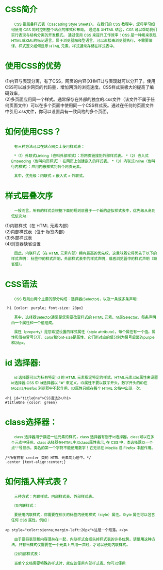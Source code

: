 ## CSS简介

CSS 指层叠样式表（Cascading Style Sheets）。 在我们的 CSS 教程中，您将学习如何使用 CSS 同时控制整个站点的样式和布局。 通过与 XHTML 结合，CSS 可以帮助我们实行表现与结构分离的开发模式。 通过使用 CSS 来提升工作效率！CSS 是一种用来表现HTML或XML的标记语言，属于浏览器解释型语言，可以直接由浏览器执行，不需要编译。样式定义如何显示 HTML 元素。样式通常存储在样式表中。

## 使用CSS的优势

* (1)内容与表现分离，有了CSS，网页的内容(XHMTL)与表现就可以分开了。使用CSS可以减少网页的代码量，增加网页的浏览速度。CSS样式表极大的提高了编码效率。
* (2)多页面应用同一个样式。通常保存在外部的独立的.css文件（该文件不属于任何页面文件）可以在多个页面中使用同一个CSS样式表。通过在任何的页面文件中引用.css文件，你可以设置具有一致风格的多个页面。

## 如何使用CSS？

有三种方法可以在站点网页上使用样式表：

*（1）外联式Linking（也叫外部样式）：将网页链接到外部样式表。
*（2）嵌入式Embedding（也叫内页样式）：在网页上创建嵌入的样式表。
*（3）内联式Inline（也叫行内样式）：应用内嵌样式到各个网页元素。

其中，优先级：内联式 > 嵌入式 > 外联式。

## 样式层叠次序

一般而言，所有的样式会根据下面的规则层叠于一个新的虚拟样式表中，优先级从高到低依次为：

* (1)内联样式（在 HTML 元素内部）
* (2)内部样式表（位于 <head> 标签内部）
* (3)外部样式表
* (4)浏览器缺省设置

因此，内联样式（在 HTML 元素内部）拥有最高的优先权，这意味着它将优先于以下的样式声明：<head> 标签中的样式声明，外部样式表中的样式声明，或者浏览器中的样式声明（缺省值）。
  
## CSS语法

CSS 规则由两个主要的部分构成：选择器(Selector)，以及一条或多条声明:

```       
 h1 {color: purple; font-size: 28px}
```

其中，选择器Selector通常是您需要改变样式的 HTML 元素。h1是Selector。每条声明由一个属性和一个值组成。

属性（property）是您希望设置的样式属性（style attribute）。每个属性有一个值。属性和值被冒号分开。color和font-size是属性，它们所对应的值分别为冒号后面的purple和28px。


## id 选择器:
        
id 选择器可以为标有特定 id 的 HTML 元素指定特定的样式。HTML元素以id属性来设置id选择器,CSS 中 id选择器以 "#" 来定义。ID属性不要以数字开头，数字开头的ID在 Mozilla/Firefox 浏览器中不起作用。ID属性只能在每个 HTML 文档中出现一次。

```
<h1 id="titleOne">CSS语法2</h1>
#titleOne {color: green}
```

## class选择器：
        
 class 选择器用于描述一组元素的样式，class 选择器有别于id选择器，class可以在多个元素中使用。class 选择器在HTML中以class属性表示, 在 CSS 中，类选择器以一个点"."号显示。类名的第一个字符不能使用数字！它无法在 Mozilla 或 Firefox 中起作用。
 
 ```
 /*所有拥有 center 类的 HTML 元素均为居中。*/
.center {text-align:center;}
```
 
 ## 如何插入样式表？
 
 三种方式：内联样式、内部样式表、外部样式表。

(1)内联样式：

要使用内联样式，你需要在相关的标签内使用样式（style）属性。Style 属性可以包含任何 CSS 属性。例如：

```
<p style="color:sienna;margin-left:20px">这是一个段落。</p>
```
        
由于要将表现和内容混杂在一起，内联样式会损失掉样式表的许多优势。请慎用这种方法，只有当样式仅需要在一个元素上应用一次时，才可以使用内联样式。

(2)内部样式表：

当单个文档需要特殊的样式时，就应该使用内部样式表。你可以使用 <style> 标签在文档头部定义内部样式表。

(3)外部样式表：

当样式需要应用于很多页面时，外部样式表将是理想的选择。在使用外部样式表的情况下，你可以通过改变一个文件来改变整个站点的外观。每个页面使用 标签链接到样式表。 标签在（文档的）头部。如：

```
<head> <link rel="stylesheet" type="text/css" href="mystyle.css"> </head>
```

浏览器会从文件 mystyle.css 中读到样式声明，并根据它来格式文档。外部样式表可以在任何文本编辑器中进行编辑。
 
文件不能包含任何的 html 标签。样式表应该以 .css 扩展名进行保存。例如：

```
hr {color:sienna;}
p {margin-left:20px;}
body {background-image:url(/images/back40.gif);}
```
            
【注意】不要在属性值与单位之间留有空格。假如你使用 "margin-left: 20 px" 而不是 "margin-left: 20px" ，它仅在 IE 6 中有效，但是在 Mozilla/Firefox 或 Netscape 中却无法正常工作。
 
 
## 多重样式将层叠为一个

样式表允许以多种方式规定样式信息。样式可以规定在单个的 HTML 元素中，在 HTML 页的头元素中，或在一个外部的 CSS 文件中。甚至可以在同一个 HTML 文档内部引用多个外部样式表。

(1)层叠次序：
    
一般而言，所有的样式会根据下面的规则层叠于一个新的虚拟样式表中，优先级从高到低依次为：
        
  * (1)内联样式（在 HTML 元素内部）
  * (2)内部样式表（位于 <head> 标签内部）
  * (3)外部样式表
  * (4)浏览器缺省设置
       
  因此，内联样式（在 HTML 元素内部）拥有最高的优先权，这意味着它将优先于以下的样式声明：<head> 标签中的样式声明，外部样式表中的样式声明，或者浏览器中的样式声明（缺省值）。如果你使用了外部文件的样式在内部样式中也定义了该样式，则内部样式表会取代外部文件的样式。

 (2)多重样式优先级深入理解：
    
  多重样式优先级顺序：下列是一份优先级逐级增加的选择器列表，其中数字 7 拥有最高的优先权：
        
  * 1.通用选择器（*）
  * 2.元素(类型)选择器
  * 3.类选择器
  * 4.属性选择器
  * 5.伪类
  * 6.ID 选择器
  * 7.内联样式

    【注意】!important 规则例外。当 !important 规则被应用在一个样式声明中时，该样式声明会覆盖CSS中任何其他的声明，无论它处在声明列表中的哪里。尽管如此，!important规则还是与优先级毫无关系。使用 !important 不是一个好习惯，因为它改变了你样式表本来的级联规则，从而使其难以调试。
    
【总结】要优化考虑使用样式规则的优先级来解决问题而不是 !important；只在需要覆盖全站或外部 css（例如引用的 ExtJs 或者 YUI ）的特定页面中使用 !important；永远不要在全站范围的 css 上使用 !important；永远不要在你的插件中使用 !important。

(3)权重计算：内联样式表的权值最高 1000；ID 选择器的权值为 100；Class 类选择器的权值为 10；HTML 标签选择器的权值为 1。

(4)CSS 优先级法则：
    
 * A 选择器都有一个权值，权值越大越优先；
 * B 当权值相等时，后出现的样式表设置要优于先出现的样式表设置；
 * C 创作者的规则高于浏览者：即网页编写者设置的CSS 样式的优先权高于浏览器所设置的样式；
 * D 继承的CSS 样式不如后来指定的CSS 样式；
 * E 在同一组属性设置中标有"!important"规则的优先级最大；
       
## CSS Backgrounds(背景):

CSS 背景属性用于定义HTML元素的背景。CSS 属性定义背景效果：

* background               简写属性，作用是将背景属性设置在一个声明中。
* background-color         设置元素的背景颜色。
* background-image         把图像设置为背景。
* background-repeat        设置背景图像是否及如何重复。
* background-attachment    背景图像是否固定或者随着页面的其余部分滚动。
* background-position      设置背景图像的起始位置。

(1)背景颜色background-color:

background-color 属性定义了元素的背景颜色。页面的背景颜色使用在body的选择器中。background-color 不能继承，其默认值是 transparent。如果一个元素没有指定背景色，那么背景就是透明的，这样其父元素的背景才可见。

(2)背景图像background-image:

background-image 属性描述了元素的背景图像.默认情况下，背景图像进行平铺重复显示，以覆盖整个元素实体.

```
body {background-image:url('paper.gif');}
```

(3)背景图像 - 水平或垂直平铺background-repeat

如果需要在HTML页面上对背景图像进行平铺，可以使用 background-repeat 属性。默认情况下background-image 属性会在页面的水平或者垂直方向平铺。为了让页面排版更加合理，不影响文本的阅读，我们可以改变图像的位置。可以利用 background-position 属性改变图像在背景中的位置。

为 background-position 属性提供值的方法有很多。首先，可以使用一些关键字：top、bottom、left、right和 center；其次，可以使用长度值，如 100px 或 5cm；最后也可以使用百分数值。不同类型的值对于背景图像的放置稍有差异。

如果设置值为 50px 100px，图像的左上角将在元素内边距区左上角向右 50 像素、向下 100 像素的位置上。
       
```
{
  background-color: black;
  background-image: url("imagesFile/RedPacketListImg.jpg");
  background-repeat: no-repeat;
  background-position: 20px -200px;

  background: black url("imagesFile/RedPacketListImg.jpg") no-repeat top right;
}
```
 ## CSS 文本属性
 
 (1)CSS Text文本格式：
 
  通过CSS的Text属性，你可以改变页面中文本的颜色、字符间距、对齐文本、装饰文本、对文本进行缩进等。

 (2)Text Color：颜色属性被用来设置文字的颜色。对于W3C标准的CSS：如果你定义了颜色属性，你还必须定义背景色属性。

 (3)文本的对齐方式：
 
 文本排列属性是用来设置文本的水平对齐方式。文本可居中或对齐到左或右,两端对齐.当text-align设置为"justify"，每一行被展开为宽度相等，左，右外边距是对齐（如杂志和报纸）。如果想把一个行内元素的第一行“缩进”，可以用左内边距或外边距创造这种效果。

(4)文本修饰
      
 text-decoration 属性用来设置或删除文本的装饰。从设计的角度看 text-decoration属性主要是用来删除链接的下划线。
        
```
 a {text-decoration:none;}//去掉链接的下划线。
```

 (5)文本转换
        
 文本转换属性是用来指定在一个文本中的大写和小写字母。可用于所有字句变成大写或小写字母，或每个单词的首字母大写。

 (6)文本缩进
        
 文本缩进属性是用来指定文本的第一行的缩进。CSS 提供了 text-indent 属性，该属性可以方便地实现文本缩进。通过使用text-indent 属性，所有元素的第一行都可以缩进一个给定的长度。

 (7)文本间隔
        
 word-spacing 属性可以改变字（单词）之间的标准间隔。其默认值 normal 与设置值为 0 是一样的。

 (8)CSS所有文本属性：
 
  * color           设置文本颜色
  * direction       设置文本方向
  * letter-spacing  设置字符间距
  * line-height     设置行高
  * text-align      对齐元素中的文本
  * text-decoration 向文本添加修饰
  * text-indent     缩进元素中文本的首行
  * text-shadow     设置文本阴影
  * text-transform  控制元素中的字母
  * unicode-bidi    设置或返回文本是否被重写
  * vertical-align  设置元素的垂直对齐
  * white-space     设置元素中空白的处理方式
  * word-spacing    设置字间距
  
  ```
  h1 {
    text-align: center;
    text-decoration: underline
}
p {
    text-indent: 10px
}
p.date {
    text-align: right
}
/*
text-indent 首行缩进
line-height 行间距
*/
p.main {
    text-align: justify;
    text-indent: 2em;
    line-height: 2em;
    /*word-spacing: 10px;*/
    /*设置字体加粗(bold)、变细(lighter)、正常(normal)，也可以设置数字）*/
    font-weight: normal;
}
p.main {
    text-transform: uppercase;
    font-family: serif, Times, "Times New Roman";
    font-style: italic;
}
```
 
## CSS Fonts(字体)：

CSS字体属性定义字体，加粗，大小，文字样式。在计算机屏幕上，sans-serif字体被认为是比serif字体容易阅读。

1.CSS字型：

在CSS中，有两种类型的字体系列名称：

* (1)通用字体系列 - 拥有相似外观的字体系统组合（如 "Serif" 或 "Monospace"）。
* (2)特定字体系列 - 一个特定的字体系列（如 "Times" 或 "Courier"）。

除了各种特定的字体系列外，CSS 定义了 5 种通用字体系列：

 * Serif 字体
 * Sans-serif 字体
 * Monospace 字体
 * Cursive 字体
 * Fantasy 字体

2.字体系列：

  font-family 属性设置文本的字体系列。font-family 属性应该设置几个字体名称作为一种"后备"机制，如果浏览器不支持第一种字体，它将尝试下一种字体。以确保浏览器/操作系统之间的最大兼容性。
    
  如果字体系列的名称超过一个字，它必须用引号，如Font Family："宋体"。多个字体系列是用一个逗号分隔指明。
  
  ```
  p{font-family:"Times New Roman", Times, serif;}
  ```

3.字体样式：

  主要是用于指定斜体文字的字体样式属性。这个属性有三个值：
  
  * normal(正常)          - 正常显示文本
  * italic(斜体)          - 以斜体字显示的文字
  * oblique(倾斜的文字)    - 文字向一边倾斜（和斜体非常类似，但不太支持）

  italic 和 oblique 的区别:
  
斜体（italic）是一种简单的字体风格，对每个字母的结构有一些小改动，来反映变化的外观。倾斜（oblique）文本是正常竖直文本的一个倾斜版本。通常情况下，italic 和 oblique 文本在 web 浏览器中看上去完全一样。
  

4.字体大小:

font-size 属性设置文本的大小。能否管理文字的大小，在网页设计中是非常重要的。但是，你不能通过调整字体大小使段落看上去像标题，或者使标题看上去像段落。请务必使用正确的HTML标签，比如h1 - h6元素用来表示标题和p元素用来表示段落。字体大小的值可以是绝对或相对的大小。

* 绝对大小：设置一个指定大小的文本，不允许用户在所有浏览器中改变文本大小，确定了输出的物理尺寸时绝对大小很有用

* 相对大小：相对于周围的元素来设置大小，允许用户在浏览器中改变文字大小。

如果你不指定一个字体的大小，默认大小和普通文本段落一样，是16像素（16px=1em）。


5.设置字体大小像素：

设置文字的大小与像素，让您完全控制文字大小。如：

```
    h1 {font-size:40px;}
    h2 {font-size:30px;}
    p {font-size:14px;}
```

上面的例子可以在 Internet Explorer 9, Firefox, Chrome, Opera, 和 Safari 调整文本大小。以上实例不能在IE9以前的版本运行。虽然可以通过浏览器的缩放工具调整文本大小，但是，这种调整是整个页面，而不仅仅是文本。

6.用em来设置字体大小：

为了避免Internet Explorer 中无法调整文本的问题，许多开发者使用 em 单位代替像素。1em和当前字体大小相等。在浏览器中默认的文字大小是16px。因此，1em的默认大小是16px。可以通过下面这个公式将像素转换为em：px/16=em。

【注意】16 等于父元素的默认字体大小，假设父元素的 font-size 为 30px，那么公式需改为：pixels/30=em。

7.使用百分比和EM组合:

在所有浏览器的解决方案中，设置 <body>元素的默认字体大小的是百分比。
  
```
body {font-size:100%;}
h1 {font-size:2.5em;}
h2 {font-size:1.875em;}
p {font-size:0.875em;}
```

8.所有CSS字体属性：

```
font            在一个声明中设置所有的字体属性
font-family     指定文本的字体系列
font-size       指定文本的字体大小
font-style      指定文本的字体样式
font-variant    以小型大写字体或者正常字体显示文本
font-weight     指定字体的粗细。
```

## DTD概念：

  DTD= Document Type Definition，文档类型声明。DTD作用是：它定义以哪种标准解析document，确保document在不同的浏览器中以相同的方式被解析。

  HTML5 不基于 SGML，所以不需要引用 DTD。

  三种DTD类型的作用说明：
  
  * Strict : 干净的标记，免于表现层的混乱，与层叠样式表（CSS）配合使用。
  * Transitional :包含 W3C 所期望移入样式表的呈现属性和元素。使用不支持层叠样式表（CSS）的浏览器时使用。
  * Frameset : 应当被用于带有框架的文档。除 frameset 元素取代了 body 元素之外，Frameset等同于 Transitional。
  
## CSS链接：

不同的链接可以有不同的样式。

1.链接样式

链接的样式，可以用任何CSS属性（如颜色，字体，背景等）。这四个链接状态是：

   * a:link - 正常，未访问过的链接
   * a:visited - 用户已访问过的链接
   * a:hover - 当用户鼠标放在链接上时
   * a:active - 链接被点击的那一刻

当设置为若干链路状态的样式，也有一些顺序规则：a:hover 必须跟在 a:link 和 a:visited后面。a:active 必须跟在 a:hover后面。

2.常见的链接样式

根据上述链接的颜色变化的例子，看它是在什么状态。让我们通过一些其他常见的方式转到链接样式。

文本修饰：text-decoration 属性主要用于删除链接中的下划线。

背景颜色：背景颜色属性指定链接背景色。

```
a:link {background-color:#B2FF99; text-decoration:none;}
a:visited {background-color:#FFFF85; text-decoration:none;}
a:hover {background-color:#FF704D; text-decoration:underline;}
a:active {background-color:#FF704D; text-decoration:underline;}

a.one:link {color:#ff0000;}
a.one:visited {color:#0000ff;}
a.one:hover {color:#ffcc00;}

a.two:link {color:#ff0000;}
a.two:visited {color:#0000ff;}
a.two:hover {font-size:150%;}

a.three:link {color:#ff0000;}
a.three:visited {color:#0000ff;}
a.three:hover {background:#66ff66;}

a.four:link {color:#ff0000;}
a.four:visited {color:#0000ff;}
a.four:hover {font-family:monospace;}

a.five:link {color:#ff0000;text-decoration:none;}
a.five:visited {color:#0000ff;text-decoration:none;}
a.five:hover {text-decoration:underline;}
```
## CSS列表样式(ul和ol):

在HTML中，有两种类型的HTML列表：

  * (1)无序列表 - 列表项标记用特殊图形（如小黑点、小方框等）
  * (2)有序列表 - 列表项的标记有数字或字母
  
  使用CSS，可以列出进一步的样式，并可用图像作列表项标记。

  1.不同的列表项标记:
  
  list-style-type属性指定列表项标记的类型。下列是对list-style-type属性的常见属性值的描述：
  
  * none：不使用项目符号
  * disc：实心圆
  * circle：空心圆
  * square：实心方块
  * demical：阿拉伯数字
  * lower-alpha：小写英文字母
  * upper-alpha：大写英文字母
  * lower-roman：小写罗马数字
  * upper-roman：大写罗马数字

  2.作为列表项标记的图像：
  
  要指定列表项标记的图像，使用列表样式图像属性list-style-image。如果你想在所有的浏览器放置同样的形象标志，就应使用浏览器兼容性解决方案。

  3.浏览器兼容性解决方案：list-style-type,padding,margin,background-image,background-repeat,background-position,padding-left

  4.列表-缩写属性
  
  在单个属性中可以指定所有的列表属性。这就是所谓的缩写属性。如果使用缩写属性值的顺序是：
  
  * (1)list-style-type
  * (2)list-style-position (有关说明，请参见下面的CSS属性表)
  * (3)list-style-image
      
  如果上述值丢失一个，其余仍在指定的顺序，就没关系。

  5.所有CSS列表属性：

  * list-style              简写属性。用于把所有用于列表的属性设置于一个声明中
  * list-style-image        将图象设置为列表项标志
  * list-style-position     设置列表中列表项标志的位置
  * list-style-type         设置列表项标志的类型 

  
```
<p>无序列表实例</p>
<ul class="a">
    <li>Coffee</li>
    <li>Tea</li>
    <li>CocaCola</li>
</ul>

<ul class="b">
    <li>Coffee</li>
    <li>Tea</li>
    <li>CocaCola</li>
</ul>

<p>有序列表实例</p>
<ol class="c">
    <li>Coffee</li>
    <li>Tea</li>
    <li>CocaCola</li>
</ol>

<ol class="d">
    <li>Coffee</li>
    <li>Tea</li>
    <li>CocaCola</li>
</ol>

ul.a {list-style-type: circle}
ul.b {list-style-type: square}
ol.c {list-style-type: upper-roman}
ol.d {list-style-type: lower-alpha}
/*设置列表样式类型为没有列表项标记,设置填充和边距0px（浏览器兼容性）*/
ul {
    list-style-image: url("imagesFile/share_wechat.png");
    list-style-type:none;
    padding:0px;
    margin:0px;
}
```

ul中所有li:设置图像的URL，并设置它只显示一次（无重复）,您需要的定位图像位置（左0px和上下5px）用padding-left属性把文本置于列表中

```
ul li {
    background-image:url("imagesFile/share_wechat.png");
    background-repeat:no-repeat;
    background-position:0px 5px;
    padding-left:14px;
}
```

## Table表格

1.表格边框:指定CSS表格边框，使用border属性。

2.折叠边框:border-collapse 属性设置表格的边框是否被折叠成一个单一的边框或隔开。

3.表格宽度:定义表格的宽度

4.表格高度:定义表格的高度

5.表格文字对齐:表格中的文本对齐和垂直对齐属性。

  * text-align属性设置水平对齐方式，像左，右，或中心。
  * vertical-align垂直对齐属性设置垂直对齐
  
6.表格填充：如果在表的内容中控制空格之间的边框，应使用td和th元素的填充属性。
```
  td { padding:15px; }
```

7.表格颜色：
```
table, th, td{border: 1px solid green;}
```

```
<table>
    <caption>Table 1.1</caption>
    <tr>
        <th>Firstname</th>
        <th>Lastname</th>
    </tr>
    <tr>
        <td>Peter</td>
        <td>Jack</td>
    </tr>
    <tr>
        <td>Rose</td>
        <td>Lois</td>
    </tr>
</table>

//CSS文件中
table, th, td {
    /*例子中的表格有双边框。这是因为表和th/ td元素有独立的边界。*/
    border: 1px solid green;
}
table {
    /*border-collapse 属性设置表格的边框是否被折叠成一个单一的边框或隔开*/
    border-collapse: collapse;
    width: 100%;
}
th {
    /*height: 50px;*/
    background-color: darkgreen;
    color: white;
}
td {
    /*水平对齐方式*/
    text-align: center;
    /*垂直对齐方式*/
    vertical-align: middle;
    /*height: 100px;*/
    /*设置表格填充*/
    padding: 15px;
}
```

国家列表示例：

```
<table id="customers">
    <caption>Table 1.2</caption>
    <tr>
        <th>Company</th>
        <th>Contact</th>
        <th>Country</th>
    </tr>
    <tr>
        <td>Alfreds Futterkiste</td>
        <td>Maria Anders</td>
        <td>Germany</td>
    </tr>
    <tr class="alt">
        <td>Berglunds snabbköp</td>
        <td>Christina Berglund</td>
        <td>Sweden</td>
    </tr>
    <tr>
        <td>Centro comercial Moctezuma</td>
        <td>Francisco Chang</td>
        <td>Mexico</td>
    </tr>
    <tr class="alt">
        <td>Ernst Handel</td>
        <td>Roland Mendel</td>
        <td>Austria</td>
    </tr>
    <tr>
        <td>Island Trading</td>
        <td>Helen Bennett</td>
        <td>UK</td>
    </tr>
    <tr class="alt">
        <td>Königlich Essen</td>
        <td>Philip Cramer</td>
        <td>Germany</td>
    </tr>
    <tr>
        <td>Laughing Bacchus Winecellars</td>
        <td>Yoshi Tannamuri</td>
        <td>Canada</td>
    </tr>
    <tr class="alt">
        <td>Magazzini Alimentari Riuniti</td>
        <td>Giovanni Rovelli</td>
        <td>Italy</td>
    </tr>
    <tr>
        <td>North/South</td>
        <td>Simon Crowther</td>
        <td>UK</td>
    </tr>
    <tr class="alt">
        <td>Paris spécialités</td>
        <td>Marie Bertrand</td>
        <td>France</td>
    </tr>
</table>
//CSS文件
/*国家列表*/
#customers
{
    font-family:"Trebuchet MS", Arial, Helvetica, sans-serif;
    width:100%;
    border-collapse:collapse;
}
#customers td, #customers th
{
    font-size:1em;
    border:1px solid #98bf21;
    padding:3px 7px 2px 7px;
}
#customers th
{
    font-size:1.1em;
    text-align:left;
    padding-top:5px;
    padding-bottom:4px;
    background-color:#A7C942;
    color:#ffffff;
}
#customers tr.alt td
{
    color:#000000;
    background-color:#EAF2D3;
}
caption
{
    /*设置表格标题位置*/
    caption-side: bottom;
}
```

## CSS盒子模型（Box Model）：

所有HTML元素可以看作盒子，在CSS中，"box model"这一术语是用来设计和布局时使用。CSS盒模型本质上是一个盒子，封装周围的HTML元素，它包括：边距，边框，填充，和实际内容。盒模型允许我们在其它元素和周围元素边框之间的空间放置元素。

在页面设计中有4个常见属性：content（内容）、padding（内边距）、border（边框）和margin（外边距），我们把这4部分转化成日常生活的盒子来理解，所以称为盒子模型。

盒子模型结构：

* Margin（外边距） - 清除边框区域。Margin没有背景颜色，它是完全透明。
* Border（边框） - 边框周围的填充和内容。边框是受到盒子的背景颜色影响。
* Padding（内边距） - 清除内容周围的区域。会受到框中填充的背景颜色影响。
* Content（内容） - 盒子的内容，显示文本和图像。

为了在所有浏览器中的元素的宽度和高度设置正确的话，你需要知道的盒模型是如何工作的。在盒模型中，外边距可以是负值，而且在很多情况下都要使用负值的外边距。

一个盒子实际所占有的宽度（或高度）是由“内容+内边距+边框+外边距”组成的。

在网页设计中，content常指文字、图片等元素，但是也可以是小盒子（DIV嵌套），padding只有宽度属性，可以理解为真实盒子中抗震辅料的厚度，而border有大小和颜色之分，又可以理解为真实盒子的厚度以及这个盒子的颜色或材料，margin就是该盒子与其他东西要保留多大距离。

在CSS中可以通过设置width和height的值来控制内容所占矩形的大小，并且对于任何一个盒子，都可以分别设定4条边各自的border、padding和margin。因此只要利用好这些属性，就能够实现各种各样的排版效果。

[CSS盒子模型科普](https://www.w3cschool.cn/css_series/css_series-6tza24q1.html)

## CSS Border（边框）：
    
CSS 边框 (border) 可以是围绕元素内容和内边距的一条或多条线，对于这些线条，您可以自定义它们的样式、宽度以及颜色。使用CSS边框属性，我们可以创建出比HTML中更加优秀的效果。

1.边框样式：

边框样式属性指定要显示什么样的边界。border-style属性用来定义边框的样式。border-style 值包括以下几种:

* (1)none: 默认无边框
* (2)dotted: 定义一个点线框
* (3)dashed: 定义一个虚线框
* (4)solid: 定义实线边界
* (5)double: 定义两个边界。 两个边界的宽度和border-width的值相同
* (6)groove: 定义3D沟槽边界。效果取决于边界的颜色值
* (7)ridge: 定义3D脊边界。效果取决于边界的颜色值
* (8)inset:定义一个3D的嵌入边框。效果取决于边界的颜色值
* (9)outset: 定义一个3D突出边框。 效果取决于边界的颜色值

2.边框宽度:

可以通过 border-width 属性为边框指定宽度。为边框指定宽度有两种方法：可以指定长度值，比如 2px 或 0.1em；或者使用 3 个关键字之一，它们分别是 thin 、medium（默认值） 和 thick。

【注意】CSS 没有定义 3 个关键字的具体宽度，所以一个用户代理可能把 thin(细) 、medium(默认) 和 thick(粗) 分别设置为等于 5px、3px 和 2px，而另一个用户代理则分别设置为 3px、2px 和 1px。

3.边框颜色：

border-color属性用于设置边框的颜色，它一次可以接受最多 4 个颜色值。可以设置的颜色。【注意】border-color单独使用是不起作用的，必须得先使用border-style来设置边框样式。

4.边框-单独设置各边：

在CSS中，可以指定不同的侧面不同的边框。border-style属性可以有1-4个值：

* (1)border-style:dotted solid double dashed;表示上边框是 dotted,右边框是 solid,底边框是 double,左边框是 dashed
* (2)border-style:dotted solid double;表示上边框是 dotted,左、右边框是 solid,底边框是 double
* (3)border-style:dotted solid;表示上、底边框是 dotted,左、右边框是 solid
* (4)border-style:dotted;表示四面边框是 dotted。

5.透明边框

CSS2 引入了边框颜色值 transparent，这个值用于创建有宽度的不可见边框。利用 transparent，使用边框就像是额外的内边距一样；此外还有一个好处，就是能在你需要的时候使其可见。这种透明边框相当于内边距，因为元素的背景会延伸到边框区域（如果有可见背景的话）。

6.CSS边框属性总结：

* border              简写属性，用于把针对四个边的属性设置在一个声明。
* border-style        用于设置元素所有边框的样式，或者单独地为各边设置边框样式。
* border-width        简写属性，用于为元素的所有边框设置宽度，或者单独地为各边边框设置宽度。
* border-color        简写属性，设置元素的所有边框中可见部分的颜色，或为 4 个边分别设置颜色。
* border-bottom       简写属性，用于把下边框的所有属性设置到一个声明中。
* border-bottom-color 设置元素的下边框的颜色。
* border-bottom-style 设置元素的下边框的样式。
* border-bottom-width 设置元素的下边框的宽度。
* border-left         简写属性，用于把左边框的所有属性设置到一个声明中。
* border-left-color   设置元素的左边框的颜色。
* border-left-style   设置元素的左边框的样式。
* border-left-width   设置元素的左边框的宽度。
* border-right        简写属性，用于把右边框的所有属性设置到一个声明中。
* border-right-color  设置元素的右边框的颜色。
* border-right-style  设置元素的右边框的样式
* border-right-width  设置元素的右边框的宽度
* border-top          简写属性，用于把上边框的所有属性设置到一个声明中。
* border-top-color    设置元素的上边框的颜色。
* border-top-style    设置元素的上边框的样式。
* border-top-width    设置元素的上边框的宽度。

```
<p class="none">No border.</p>
<p class="dotted">A dotted border.</p>
<p class="dashed">A dashed border.</p>
<p class="solid">A solid border.</p>
<p class="double">A double border.</p>
<p class="groove">A groove border.</p>
<p class="ridge">A ridge border.</p>
<p class="inset">An inset border.</p>
<p class="outset">An outset border.</p>
<p class="hidden">A hidden border.</p>

//CSS文件
p.none {border-style:none;}
p.dotted {border-style:dotted;}
p.dashed {border-style:dashed; border-color: green; border-width: 5px}
p.solid {border-style:solid; border-width: thick}
p.double {border-style:double;}
p.groove {border-style:groove;}
p.ridge {border-style:ridge;}
p.inset {border-style:inset;}
p.outset {border-style:outset;}
p.hidden {border-style:hidden;}
/*边框-简写属性*/
p.solid {border: 10px solid #ff0000}
/*指定不同的侧面不同的边框*/
p.solid
{
    border-top-style: dotted;
    border-right-style: solid;
    border-bottom-style: dotted;
    border-left-style: solid;
}
```

## CSS轮廓(outline)属性

轮廓（outline）是绘制于元素周围的一条线，位于边框边缘的外围，可起到突出元素的作用。轮廓（outline）属性指定了样式，颜色和外边框的宽度。轮廓（outline）属性的位置让它不像边框那样参与到文档流中，因此轮廓出现或消失时不会影响文档流，即不会导致文档的重新显示。

outline用于一个声明中设置所有轮廓属性。包括outline-color、outline-style、outline-width、inherit。

outline-style用于设置轮廓的样式。包括none、dotted、dashed、solid、double、groove、ridge、inset、outset、inherit。

outline-width用于设置轮廓的宽度。包括thin、medium、thick、length、inherit。

outline-color用于设置轮廓的颜色。

```
p {
    border: 1px solid #ff0000;
    outline: green dotted thick;
}
```

## CSS Margin(外边距)

CSS Margin(外边距)属性定义元素周围的空间。CSS Margin属性接受任何长度单位、百分数值甚至负值。margin没有背景颜色，是完全透明的。margin可以单独改变元素的上，下，左，右边距。也可以一次改变所有的属性。

Margin可能的值包括：

* (1)auto：设置浏览器边距。这样做的结果会依赖于浏览器
* (2)length：定义一个固定的margin（使用像素，pt，em等）
* (3)百分比：定义一个使用百分比的边距。

Margin可以使用负值，即重叠的内容。

## CSS Padding（填充）：

CSS Padding（填充）属性定义元素边框与元素内容之间的空间。当元素的 Padding（填充）（内边距）被清除时，所"释放"的区域将会受到元素背景颜色的填充。单独使用填充属性可以改变上下左右的填充。缩写填充属性也可以使用，一旦改变一切都改变。

Padding可能的值包括length和百分比。其中length定义一个固定的填充(像素, pt, em,等)。CSS padding属性的百分比数值是相对于其父元素的 width 计算的，如果改变了父元素的 width，则它们也会改变。

【注意】CSS padding 属性可以使用长度值或百分比值，但与 margin 属性不同，它不允许使用负值。

比如：

```
<div style="width: 200px;">
<p>This paragragh is contained within a DIV that has a width of 200 pixels.</p>
</div>
```

【注意】：上下内边距与左右内边距一致，即上下内边距的百分数会相对于父元素宽度设置，而不是相对于高度。



填充- 单边内边距属性：

在CSS中，它可以指定不同的侧面不同的填充。比如padding-top、padding-bottom、padding-right、padding-left。也可以采用简写属性，比如

```
padding:25px 50px 75px 100px;表示上填充为25px，右填充为50px，下填充为75px，左填充为100px。
padding:25px 50px 75px;表示上填充为25px，左右填充为50px，下填充为75px。
```

## CSS分组

CSS 分组可以将具有相同样式的选择器进行分组，减少代码量。

Grouping Selectors:

在样式表中有很多具有相同样式的元素。为了尽量减少代码，你可以使用分组选择器。每个选择器用逗号分隔。可以对任意多个选择器进行分组，CSS 对此没有任何限制。

```
h1
{
    color:green;
}
h2
{
    color:green;
}
p
{
    color:green;
}
/*以上代码可以通过分组选择器可简化为如下*/
h1, h2, p
{
    color: green;
}
```

## 嵌套选择器

嵌套选择器适用于选择器内部的选择器的样式。下面的例子，为所有p元素指定一个样式，为所有元素指定一个class="marked"的样式，并仅用于class="标记"，类内的p元素指定第三个样式:

```
p
{
    color:blue;
    text-align:center;
}
.marked
{
    background-color:red;
}
.marked p
{
    color:white;
}
p {border-style:none;}
```

## CSS 尺寸 (Dimension)

CSS 尺寸 (Dimension) 属性允许你控制元素的高度和宽度。同样，它允许你增加行间距。

所有CSS Dimension属性包括：

* height          设置元素的高度
* line-height     设置行高
* max-height      设置元素的最大高度
* max-width       设置元素的最大宽度
* min-height      设置元素的最小高度
* min-width       设置元素的最小宽度
* width           设置元素的宽度


## CSS Display(显示) 与 Visibility（可见性）

CSS display 属性和 visibility属性都可以用来隐藏某个元素，但是这两个属性有不同的定义。display属性设置一个元素应如何显示，visibility属性指定一个元素应可见还是隐藏。

1.隐藏元素 - display:none或visibility:hidden：

隐藏一个元素可以通过把display属性设置为"none"，或把visibility属性设置为"hidden"。但是请注意，这两种方法会产生不同的结果。

visibility:hidden可以隐藏某个元素，但隐藏的元素仍需占用与未隐藏之前一样的空间。也就是说，该元素虽然被隐藏了，但仍然会影响布局。display:none可以隐藏某个元素，且隐藏的元素不会占用任何空间。也就是说，该元素不但被隐藏了，而且该元素原本占用的空间也会从页面布局中消失。

```
<h1>This is a visible heading</h1>
<h1 class="hidden">This is a hidden heading</h1>
<p>注意,隐藏标题仍然占用空间.</p>

//CSS
h1.hidden {visibility:hidden;}
```

2.CSS Display - 块和内联元素

块元素是一个元素，占用了全部宽度，在前后都是换行符。块元素的例子：h1元素、p元素、div元素。内联元素只需要必要的宽度，不强制换行。内联元素的例子：span元素、a元素

可以更改内联元素为块元素，反之亦然，可以使页面看起来是以一种特定的方式组合，并仍然遵循web标准。

```
//例1 按照内联元素显示
<ul>
    <li><a href="/html/" target="_blank">HTML</a></li>
    <li><a href="/css/" target="_blank">CSS</a></li>
    <li><a href="/js/" target="_blank">JavaScript</a></li>
    <li><a href="/xml/" target="_blank">XML</a></li>
</ul>

//CSS
li{display:inline}
```

```
//例2 将p元素按照内联元素显示
<p>A display property with a value of "inline" results in</p>
<p>no distance between two elements.</p>
//CSS
p {display:inline;}
```

```
//例3 按照块元素显示
<h2>Nirvana</h2>
<span>Record: MTV Unplugged in New York</span>
<span>Year: 1993</span>
<h2>Radiohead</h2>
<span>Record: OK Computer</span>
<span>Year: 1997</span>

//CSS
/*把span元素作为块元素*/
span {display:block;}
```

## CSS Positioning(定位)

CSS position 属性，允许您将布局的一部分与另一部分重叠，还可以完成多年来通常需要使用多个表格才能完成的任务。CSS定位属性允许你为一个元素定位。它也可以将一个元素放在另一个元素后面，并指定一个元素的内容太大时，应该发生什么。

有四种不同的定位方法：

(1)Static定位，也就是HTML元素的默认值，即没有定位，元素出现在正常的流中。

(2）Fixed定位，元素的位置相对于浏览器窗口是固定位置。即使窗口是滚动的它也不会移动。【注意】Fixed 定位在 IE7 和 IE8 下需要描述 !DOCTYPE 才能支持。Fixed定位使元素的位置与文档流无关，因此不占据空间。Fixed定位的元素和其他元素重叠。

(3)Relative 定位。相对定位元素的定位是相对其正常位置。相对定位元素经常被用来作为绝对定位元素的容器块。

(4)Absolute 定位。绝对定位的元素的位置相对于最近的已定位父元素，如果元素没有已定位的父元素，那么它的位置相对于<html>


**重叠的元素**:

元素的定位与文档流无关，所以它们可以覆盖页面上的其它元素。z-index属性指定了一个元素的堆叠顺序（哪个元素应该放在前面，或后面）。一个元素可以有正数或负数的堆叠顺序。

【注意】具有更高堆叠顺序的元素总是在较低的堆叠顺序元素的前面。如果两个定位元素重叠，没有指定z - index，最后定位在HTML代码中的元素将被显示在最前面。

  
## CSS Float（浮动）：

CSS float 属性定义元素在哪个方向浮动，浮动元素会生成一个块级框，直到该块级框的外边缘碰到包含框或者其他的浮动框为止。CSS 的 Float（浮动），会使元素向左或向右移动，其周围的元素也会重新排列。Float（浮动），往往是用于图像，但它在布局时一样非常有用。


**元素怎样浮动？**

元素的水平方向浮动，意味着元素只能左右移动而不能上下移动。一个浮动元素会尽量向左或向右移动，直到它的外边缘碰到包含框或另一个浮动框的边框为止。浮动元素之后的元素将围绕它，浮动元素之前的元素将不会受到影响。


**彼此相邻的浮动元素：**

如果你把几个浮动的元素放到一起，如果有空间的话，它们将彼此相邻。

**清除浮动：**

元素浮动之后，周围的元素会重新排列，为了避免这种情况，使用 clear 属性。clear 属性指定元素两侧不能出现浮动元素。


```
<h3>图片库</h3>
<p>试着调整窗口,看看当图片没有足够的空间会发生什么。</p>
<br/>
<img class="thumbnail" src="imagesFile/RedPacketListImg.jpg" width="300" height="90">
<img class="thumbnail" src="imagesFile/RedPacketListImg.jpg" width="300" height="80">
<img class="thumbnail" src="imagesFile/RedPacketListImg.jpg" width="300" height="90">
<img class="thumbnail" src="imagesFile/RedPacketListImg.jpg" width="300" height="90">
<h3 class="text_line">第二行</h3>
<img class="thumbnail" src="imagesFile/RedPacketListImg.jpg" width="300" height="90">
<img class="thumbnail" src="imagesFile/RedPacketListImg.jpg" width="300" height="80">
<img class="thumbnail" src="imagesFile/RedPacketListImg.jpg" width="300" height="90">
<img class="thumbnail" src="imagesFile/RedPacketListImg.jpg" width="300" height="90">
//CSS
img
{
    float:right;
}
/*彼此相邻的浮动元素：*/
.thumbnail
{
    float:left;
    width:110px;
    height:90px;
    margin:5px;
}
.text_line
{
    clear:both;
    margin-bottom:2px;
}
```

## CSS 水平对齐(Horizontal Align)

关于 CSS 中元素的水平对齐(Horizontal Align)，你可以使用多种属性来进行设置。

(1)块元素对齐。块元素是一个元素，占用了全宽，前后都是换行符。块元素有h1元素、p元素、div元素。

(2)中心对齐,使用margin属性。块元素可以把左，右页边距设置为"自动"对齐。需要注意的是，在IE8中使用margin:auto属性无法正常工作，除非声明 !DOCTYPE。
IE5中块元素有一个margin处理BUG。为了使上述例子能工作，在IE5中，需要添加一些额外的代码。

```
<div class="center">
    <p>In my younger and more vulnerable years my father gave me some advice that I've been turning over in my mind ever since.</p>
    <p>'Whenever you feel like criticizing anyone,' he told me, 'just remember that all the people in this world haven't had the advantages that you've had.'</p>
</div>
<p><b>注意: </b>使用 margin:auto无法兼容 IE8, 除非!DOCTYPE已经声明.</p>

//CSS
.center
{
    margin:auto;
    /*如果宽度是100％，对齐是没有效果的。*/
    width:70%;
    background-color:#b0e0e6;
}
```

(3)使用position属性设置左，右对齐。元素对齐的方法之一是使用绝对定位。需要注意的是绝对定位与文档流无关，所以它们可以覆盖页面上的其它元素。

```
<div class="right">
    <p>In my younger and more vulnerable years my father gave me some advice that I've been turning over in my mind ever since.</p>
    <p>'Whenever you feel like criticizing anyone,' he told me, 'just remember that all the people in this world haven't had the advantages that you've had.'</p>
</div>
//CSS
{
    position:absolute;
    right:0px;
    width:300px;
    background-color:#b0e0e6;
}
```

(4)使用float属性设置左，右对齐。

```
.right {
    float: right;
    width: 300px;
    background-color: darkseagreen;
}
```

(5)使用Padding设置垂直居中对齐。

```
.center {
    /*简单的设置垂直居中对齐的方式就是头部顶部使用 padding*/
    padding: 70px 0;
    border: 3px solid purple;
    /*如果要水平和垂直都居中，可以使用 padding 和 text-align: center*/
    text-align: center;
}
```

## CSS组合选择符

CSS 组合选择符可以让你直观的明白选择器与选择器之间的关系。组合选择符说明了两个选择器直接的关系。CSS组合选择符包括各种简单选择符的组合方式。在 CSS3 中包含了四种组合方式:

* (1)后代选取器(以空格分隔)：后代选取器匹配所有指定元素的后代元素。
* (2)子元素选择器(以大于号分隔）：与后代选择器相比，子元素选择器（Child selectors）只能选择作为某元素子元素的元素。
* (3)相邻兄弟选择器（以加号分隔）：相邻兄弟选择器（Adjacent sibling selector）可选择紧接在另一元素后的元素，且二者有相同父元素。如果需要选择紧接在另一个元素后的元素，而且二者有相同的父元素，可以使用相邻兄弟选择器（Adjacent sibling selector）。
* (4)普通兄弟选择器（以波浪号分隔）:普通兄弟选择器选取所有指定元素的相邻兄弟元素。

```
<div>
    <p>段落 <i>i</i>。 在 <i>div</i>  中。</p>
    <p>段落 2。 在 <i>div元素</i>  中。</p>
</div>

<p>段落 3。不在 div 中。</p>
<p>段落 4。不在 div 中。</p>
//CSS
/*方式一：后代选取器(以空格分隔)*/
div p {
    background-color: yellow;
}
/*方式二：子元素选择器(以大于号分隔）*/
div>p {
    background-color: #ff0000;
}
/*方式三：相邻兄弟选择器（以加号分隔）*/
div+p {
    background-color:purple;
}
/*方式四：普通兄弟选择器（以波浪号分隔）*/
div~p {
    background-color: cadetblue;
}
```

## CSS伪类：

CSS伪选择器包含伪类(pseudo-classes)和伪元素(pseudo-elements)。伪类是用来添加一些选择器的特殊效果。由于状态的变化是非静态的，所以元素达到一个特定状态时，它可能得到一个伪类的样式；当状态改变时，它又会失去这个样式。由此可以看出，它的功能和class有些类似，但它是基于文档之外的抽象，所以叫伪类。

伪类的语法：

```
selector:pseudo-class {property:value;}
```

anchor伪类：

在CSS定义中，a:hover 必须被置于 a:link 和 a:visited 之后，才是有效的。在 CSS 定义中，a:active 必须被置于 a:hover 之后，才是有效的。伪类的名称不区分大小写。

```
<p><b><a href="https://github.com/baohenglin/HLBlog/blob/master/Articles/CSS%E5%9F%BA%E7%A1%80%E8%AF%AD%E6%B3%95.md" target="_blank">这是一个链接</a></b></p>
<p><b>注意：</b> a:hover <i>必须</i> 在 a:link 和 a:visited 之后，需要严格按顺序才能看到效果。</p>
<p><b>注意：</b> a:active 必须在 a:hover 之后。</p>
//CSS
a:link {color:#FF0000;}    /* unvisited link */
a:visited {color:#00FF00;} /* visited link */
a:hover {color:#FF00FF;}   /* mouse over link */
a:active {color:#0000FF;}  /* selected link */
```

## CSS - :first - child伪类

可以使用 :first-child 伪类来选择元素的第一个子元素。在IE8的之前版本必须声明<!DOCTYPE> ，这样 :first-child 才能生效。

```
/*选择器匹配作为任何元素的第一个子元素的 <p> 元素*/
p:first-child {
    color: cornflowerblue;
}
/*匹配所有<p> 元素中的第一个 <i> 元素*/
p>i:first-child {
    color:  chartreuse;
}
*匹配所有作为第一个子元素的<p> 元素中的所有 <i> 元素*/
p:first-child i {
    color:  chartreuse;
}
```

## CSS - :lang 伪类:

:lang 伪类使你有能力为不同的语言定义特殊的规则。IE8必须声明<!DOCTYPE>才能支持;lang伪类。

```
<p>Some text <q lang="no">A quote in a paragraph</q> Some text.</p>
/*:lang 类为属性值为 no 的q元素定义引号的类型*/
q:lang(no) {
    quotes: "~" "~";
}
```

## CSS伪类/元素汇总：

    选择器                 示例                      示例说明

   * :link                 a:link                    选择所有未访问链接
   * :visited              a:visited                 选择所有访问过的链接
   * :active               a:active                  选择正在活动链接
   * :hover                a:hover                   把鼠标放在链接上的状态
   * :focus                input:focus               选择元素输入后具有焦点
   * :first-letter         p:first-letter            选择每个<p> 元素的第一个字母
   * :first-line           p:first-line              选择每个<p> 元素的第一行
   * :first-child          p:first-child             选择器匹配属于任意元素的第一个子元素的 <p> 元素
   * :before               p:before                  在每个<p>元素之前插入内容
   * :after                p:after                   在每个<p>元素之后插入内容
   * :lang(language)       p:lang(it)                为<p>元素的lang属性选择一个开始值

## CSS伪元素
CSS伪元素是用来添加一些选择器的特殊效果。CSS伪元素控制的内容和元素是没有差别的，但是它本身只是基于元素的抽象，并不存在于文档中，所以称为伪元素。

伪元素的语法：selector:pseudo-element {property:value;}

CSS类也可以使用伪元素：selector.class:pseudo-element {property:value;}

## :first-line 伪元素：

"first-line" 伪元素用于向文本的首行设置特殊样式。需要注意的是，"first-line" 伪元素只能用于块级元素。可应用于 "first-line" 伪元素的属性包括：font properties、color properties 、background properties、word-spacing、letter-spacing、text-decoration、vertical-align、text-transform、line-height、clear。

在下面的例子中，浏览器会根据 "first-line" 伪元素中的样式对 p 元素的第一行文本进行格式化:

```
p:first-line
{
    color:#000000;
    font-variant:small-caps;
}
```

## :first-letter 伪元素：

"first-letter" 伪元素用于向文本的首字母设置特殊样式。 "first-letter" 伪元素只能用于块级元素。可应用于 "first-letter" 伪元素的属性包括：font properties、color properties 、background properties、margin properties、padding properties、border properties、text-decoration、vertical-align (only if "float" is "none")、text-transform、line-height、float、clear。

```
p:first-letter
{
    color:#ff0000;
    font-size:xx-large;
}
```

## 伪元素和CSS类

伪元素可以结合CSS类来一块使用。

下面的例子会使所有 class 为 article 的段落的首字母变为红色：

```
 <p class="article">A paragraph in an article</p>
 //CSS
 p.article:first-letter {color:#ff0000;}
```

## CSS - :before 伪元素

":before" 伪元素可以在元素的内容前面插入新内容。

```
h1:before
{
    content:url(imagesFile/share_wechat.png);
}
```

## CSS - :after 伪元素：

":after" 伪元素可以在元素的内容之后插入新内容。

## CSS 导航栏

作为标准的HTML基础一个导航栏是必须的。导航条基本上是一个链接列表，所以使用 <ul> 和 <li> 元素非常有意义。导航栏分为垂直导航栏和水平导航栏。
  
* 垂直导航

```
<ul>
    <li><a href="#home">Home</a></li>
    <li><a href="#news">News</a></li>
    <li><a href="#contact">Contact</a></li>
    <li><a href="#about">About</a></li>
</ul>

/*从列表中删除边距和填充*/
ul {
    移除列表前小标志。一个导航栏并不需要列表标记
    list-style-type: none;
    移除浏览器的默认设置将边距和填充设置为0
    margin: 0;
    padding: 0;
}
a {
    显示块元素的链接，让整体变为可点击链接区域（不只是文本），它允许我们指定宽度
    display: block;
    元素在垂直导航栏的的宽度。如果省略宽度，IE6可能产生意想不到的效果
    width: 60px;
    background-color: #dddddd;
}
```

* 水平导航：有两种方法创建横向导航栏，即内联方式和浮动方式。使用内联或浮动的列表项。这两种方法都很好，但如果你想链接都具有相同的大小，你必须使用浮动的方法。

(1)内嵌列表项：

```
/*display:inline - 默认情况下，<li>元素是块元素。在这里，我们删除换行符之前和之后每个列表项，以显示一行。*/
ul {
    list-style-type: none;
    margin: 0;
    padding: 0;
    padding-top:6px;
    padding-bottom:6px;
}
li {
    display: inline;
}
a:link,a:visited
{
    font-weight:bold;
    color:#FFFFFF;
    background-color:#98bf21;
    text-align:center;
    padding:6px;
    text-decoration:none;
    text-transform:uppercase;
}
a:hover,a:active
{
    background-color:#7A991A;
}
```

(2)浮动列表项

```
ul {
    list-style-type: none;
    margin: 0;
    padding: 0;
    overflow: hidden;
}
li {
    /*float:left - 使用浮动块元素的幻灯片彼此相邻*/
    float: left;
}
a:link,a:visited {
    /*display:block - 显示块元素的链接，让整体变为可点击链接区域（不只是文本），它允许我们指定宽度*/
    display: block;
    /*width:60px - 块元素默认情况下是最大宽度。我们要指定一个60像素的宽度*/
    width: 120px;
    color:#FFFFFF;
    background-color:#98bf21;
    text-align:center;
    padding:4px;
    text-decoration:none;
    text-transform:uppercase;
}
a:hover,a:active {
    background-color: #7A991A;
}
```

## CSS 下拉菜单

使用 CSS 创建一个鼠标移动上去后显示下拉菜单的效果。当鼠标移动到指定元素上时，会出现下拉菜单。

```
<h2>鼠标移动后出现下拉菜单</h2>
<p>将鼠标移动到指定元素上就能看到下拉菜单。</p>

<div class="dropdown">
    <span>鼠标移动到我这！</span>
    <div class="dropdown-content">
        <p>W3Cschool教程</p>
        <p>www.w3cschool.cn</p>
    </div>
</div>
//CSS
/*下拉菜单*/
.dropdown {
    position: relative;
    display: inline-block;
}

.dropdown-content {
    display: none;
    position: absolute;
    background-color: #f9f9f9;
    min-width: 160px;
    box-shadow: 0px 8px 16px 0px rgba(0,0,0,0.2);
    padding: 12px 16px;
}

.dropdown:hover .dropdown-content {
    display: block;
}
```
上面实例解析：

HTML 部分：我们可以使用任何的 HTML元素来打开下拉菜单，如：<span>, 或 a <button> 元素。使用容器元素 (如： <div>) 来创建下拉菜单的内容，并放在任何你想放的位置上。使用 <div> 元素来包裹这些元素，并使用 CSS 来设置下拉内容的样式。

CSS 部分：.dropdown 类使用 position:relative, 这将设置下拉菜单的内容放置在下拉按钮 (使用 position:absolute) 的右下角位置。.dropdown-content 类中是实际的下拉菜单。默认是隐藏的，在鼠标移动到指定元素后会显示。 注意 min-width 的值设置为 160px。你可以随意修改它。 注意: 如果你想设置下拉内容与下拉按钮的宽度一致，可设置 width 为 100% ( overflow:auto 设置可以在小尺寸屏幕上滚动)。我们使用 box-shadow 属性让下拉菜单看起来像一个"卡片"。:hover 选择器用于在用户将鼠标移动到下拉按钮上时显示下拉菜单。

